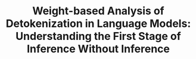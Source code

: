 ---
title: "Weight-based Analysis of Detokenization in Language Models: Understanding the First Stage of Inference Without Inference"
layout: post
has_content: false
venue: "Findings of the Association for Computational Linguistics: NAACL 2025"
authors:
  - "Go Kamoda"
  - "Benjamin Heinzerling"
  - "Tatsuro Inaba"
  - "Keito Kudo"
  - "Keisuke Sakaguchi"
  - "Kentaro Inui"
year: 2025
month: 4
---